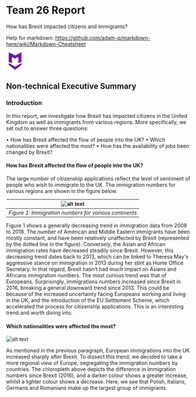# Team 26 Report

How has Brexit impacted citizens and immigrants?

Help for markdown: https://github.com/adam-p/markdown-here/wiki/Markdown-Cheatsheet

![alt text](https://github.com/adam-p/markdown-here/raw/master/src/common/images/icon48.png "Logo Title Text 1")

## Non-technical Executive Summary

### Introduction

In this report, we investigate how Brexit has impacted citizens in the United Kingdom as well as immigrants from various regions. More specifically, we set out to answer three questions:

•	How has Brexit affected the flow of people into the UK?
•	Which nationalities were affected the most?
•	How has the availability of jobs been changed by Brexit?

#### How has Brexit affected the flow of people into the UK?

The large number of citizenship applications reflect the level of sentiment of people who wish to immigrate to the UK. The immigration numbers for various regions are shown in the figure below.

|![alt text](https://github.com/hivestrung/citadel-datathon/blob/master/Graphs/immigrationovertheyears.png?raw=true "bigbrain")|
|:--:|
| *Figure 1: Immigration numbers for various continents* |

Figure 1 shows a generally decreasing trend in immigration data from 2008 to 2018. The number of American and Middle Eastern immigrants have been mostly constant, and have been relatively unaffected by Brexit (represented by the dotted line in the figure). Conversely, the Asian and African immigration rates have decreased steadily since Brexit. However, this decreasing trend dates back to 2013, which can be linked to Theresa May's aggressive stance on immigration in 2013 during her stint as Home Office Secretary. In that regard, Brexit hasn't had much impact on Asians and Africans immigration numbers. The most curious trend was that of Europeans. Surprisingly, immigrations numbers increased since Brexit in 2016, breaking a general downward trend since 2013. This could be because of the increased uncertainty facing Europeans working and living in the UK, and the introduction of the EU Settlement Scheme, which accelerated the process for citizenship applications. This is an interesting trend and worth diving into.

#### Which nationalities were affected the most?
![alt text](https://github.com/hivestrung/citadel-datathon/blob/master/Graphs/chloropleth%20of%20europe.png?raw=true "yourbrain")

As mentioned in the previous paragraph, European immigrations into the UK increased sharply after Brexit. To dissect this trend, we decided to take a more regional view of Europe, segregating the immigration numbers by countries. The chloropleth above depicts the difference in immigration numbers since Brexit (2016), and a darker colour shows a greater increase, whilst a lighter colour shows a decrease. Here, we see that Polish, Italians, Germans and Romanians make up the largest group of immigrants
